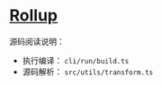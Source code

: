 # [Rollup](https://github.com/rollup/rollup)

源码阅读说明：
- 执行编译： `cli/run/build.ts`
- 源码解析： `src/utils/transform.ts`



